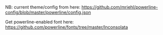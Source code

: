 NB: current theme/config from here:
https://github.com/mriehl/powerline-config/blob/master/powerline/config.json

Get powerline-enabled font here:
https://github.com/powerline/fonts/tree/master/Inconsolata
